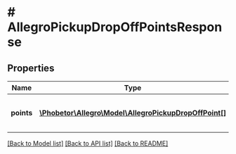 # # AllegroPickupDropOffPointsResponse

## Properties

Name | Type | Description | Notes
------------ | ------------- | ------------- | -------------
**points** | [**\Phobetor\Allegro\Model\AllegroPickupDropOffPoint[]**](AllegroPickupDropOffPoint.md) | List of Allegro pickup drop off points. | [optional]

[[Back to Model list]](../../README.md#models) [[Back to API list]](../../README.md#endpoints) [[Back to README]](../../README.md)
